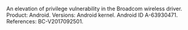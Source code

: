 An elevation of privilege vulnerability in the Broadcom wireless driver. Product: Android. Versions: Android kernel. Android ID A-63930471. References: BC-V2017092501.